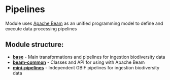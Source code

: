 # Pipelines

Module uses [Apache Beam](https://beam.apache.org/get-started/beam-overview/) as an unified programming model to define and execute data processing pipelines

## Module structure:
- [**base**](./base) - Main transformations and pipelines for ingestion biodiversity data
- [**beam-common**](./beam-common) - Classes and API for using with Apache Beam
- [**mini-pipelines**](./mini-pipelines) - Independent GBIF pipelines for ingestion biodiversity data